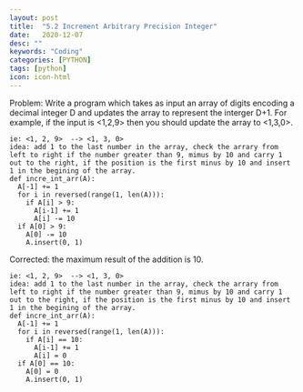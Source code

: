 ```yaml
---
layout: post
title:  "5.2 Increment Arbitrary Precision Integer"
date:   2020-12-07
desc: ""
keywords: "Coding"
categories: [PYTHON]
tags: [python]
icon: icon-html
---
```


Problem: Write a program which takes as input an array of digits encoding a decimal integer D and updates the array to represent the interger D+1. For example, if the input is <1,2,9> then you should update the array to <1,3,0>.


```
ie: <1, 2, 9>  --> <1, 3, 0>
idea: add 1 to the last number in the array, check the arrary from left to right if the number greater than 9, mimus by 10 and carry 1 out to the right, if the position is the first minus by 10 and insert 1 in the begining of the array.
def incre_int_arr(A):
  A[-1] += 1
  for i in reversed(range(1, len(A))):
    if A[i] > 9:
      A[i-1] += 1
      A[i] -= 10
  if A[0] > 9:
    A[0] -= 10
    A.insert(0, 1)
```

Corrected: the maximum result of the addition is 10.
```
ie: <1, 2, 9>  --> <1, 3, 0>
idea: add 1 to the last number in the array, check the arrary from left to right if the number greater than 9, mimus by 10 and carry 1 out to the right, if the position is the first minus by 10 and insert 1 in the begining of the array.
def incre_int_arr(A):
  A[-1] += 1
  for i in reversed(range(1, len(A))):
    if A[i] == 10:
      A[i-1] += 1
      A[i] = 0
  if A[0] == 10:
    A[0] = 0
    A.insert(0, 1)
```
